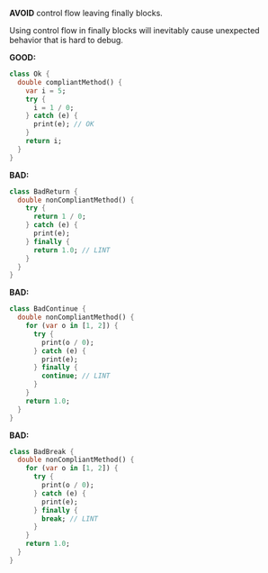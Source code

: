 **AVOID** control flow leaving finally blocks.

Using control flow in finally blocks will inevitably cause unexpected behavior
that is hard to debug.

**GOOD:**
```dart
class Ok {
  double compliantMethod() {
    var i = 5;
    try {
      i = 1 / 0;
    } catch (e) {
      print(e); // OK
    }
    return i;
  }
}
```

**BAD:**
```dart
class BadReturn {
  double nonCompliantMethod() {
    try {
      return 1 / 0;
    } catch (e) {
      print(e);
    } finally {
      return 1.0; // LINT
    }
  }
}
```

**BAD:**
```dart
class BadContinue {
  double nonCompliantMethod() {
    for (var o in [1, 2]) {
      try {
        print(o / 0);
      } catch (e) {
        print(e);
      } finally {
        continue; // LINT
      }
    }
    return 1.0;
  }
}
```

**BAD:**
```dart
class BadBreak {
  double nonCompliantMethod() {
    for (var o in [1, 2]) {
      try {
        print(o / 0);
      } catch (e) {
        print(e);
      } finally {
        break; // LINT
      }
    }
    return 1.0;
  }
}
```


